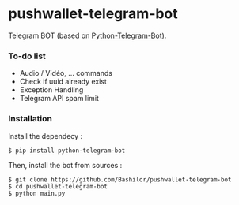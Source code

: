 # pushwallet-telegram-bot

Telegram BOT (based on [Python-Telegram-Bot](https://github.com/python-telegram-bot/python-telegram-bot)).

### To-do list

  - Audio / Vidéo, ... commands
  - Check if uuid already exist
  - Exception Handling
  - Telegram API spam limit

### Installation

Install the dependecy :
```
$ pip install python-telegram-bot
```

Then, install the bot from sources :
```
$ git clone https://github.com/Bashilor/pushwallet-telegram-bot
$ cd pushwallet-telegram-bot 
$ python main.py
```
